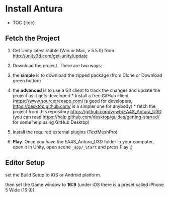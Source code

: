 # Install Antura

* TOC
{:toc}

## Fetch the Project

1. Get Unity latest stable (Win or Mac, v 5.5.0) from http://unity3d.com/get-unity/update

2. Download the project. There are two ways:
  1.  the **simple** is to download the zipped package (from Clone or Download green button)
  2. the **advanced** is to use a Git client to track the changes and update the project as it gets developed
    * Install a free GitHub client (https://www.sourcetreeapp.com/ is good for developers, https://desktop.github.com/ is a simpler one for anybody)
    * fetch the project from this repository https://github.com/vgwb/EA4S_Antura_U3D (you can read https://help.github.com/desktop/guides/getting-started/ for some help using GitHub Desktop)

3. Install the required external plugins (TextMeshPro)

4. **Play**. Once you have the EA4S_Antura_U3D folder in your computer, open it in Unity, open scene ```_app/_Start``` and press Play ;)

## Editor Setup
set the Build Setup to iOS or Android platform.

then set the Game window to **16:9** (under iOS there is a preset called iPhone 5 Wide (16:9))
